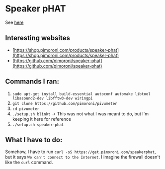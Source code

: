 # Speaker pHAT

See [here](https://shop.pimoroni.com/products/speaker-phat)

## Interesting websites

  * [https://shop.pimoroni.com/products/speaker-phat](https://shop.pimoroni.com/products/speaker-phat)
  * [https://github.com/pimoroni/speaker-phat](https://github.com/pimoroni/speaker-phat)

## Commands I ran:
  1. `sudo apt-get install build-essential autoconf automake libtool libasound2-dev libfftw3-dev wiringpi`
  2. `git clone https://github.com/pimoroni/pivumeter`
  3. `cd pivumeter`
  4. `./setup.sh blinkt` -> This was not what I was meant to do, but I'm keeping it here for reference
  5. `./setup.sh speaker-phat`
 
## What I have to do:
  Somehow, I have to run `curl -sS https://get.pimoroni.com/speakerphat`, but it says `We can't connect to the Internet`. I imagine the firewall doesn't like the `curl` command.
